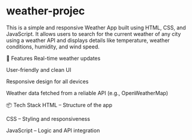 # weather-projec
This is a simple and responsive Weather App built using HTML, CSS, and JavaScript. It allows users to search for the current weather of any city using a weather API and displays details like temperature, weather conditions, humidity, and wind speed.

🚀 Features
Real-time weather updates

User-friendly and clean UI

Responsive design for all devices

Weather data fetched from a reliable API (e.g., OpenWeatherMap)

📦 Tech Stack
HTML – Structure of the app

CSS – Styling and responsiveness

JavaScript – Logic and API integration
